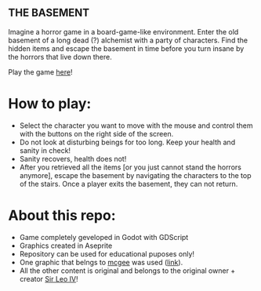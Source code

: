 ## THE BASEMENT

Imagine a horror game in a board-game-like environment. 
Enter the old basement of a long dead (?) alchemist with a party of characters. 
Find the hidden items and escape the basement in time before you turn insane by the horrors that live down there.

Play the game [here](https://sirleoiv.itch.io/the-basement)!

# How to play:
* Select the character you want to move with the mouse and control them with the buttons on the right side of the screen.
* Do not look at disturbing beings for too long. Keep your health and sanity in check!
* Sanity recovers, health does not!
* After you retrieved all the items [or you just cannot stand the horrors anymore],
  escape the basement by navigating the characters to the top of the stairs. Once a player exits the basement, they can not return.

# About this repo:
* Game completely geveloped in Godot with GDScript
* Graphics created in Aseprite
* Repository can be used for educational puposes only!
* One graphic that belngs to [mcgee](https://www.deviantart.com/someonecalledmgee) was used ([link](https://www.deviantart.com/someonecalledmgee/art/Pixel-Wooden-Floor-Texture-736852960)).
* All the other content is original and belongs to the original owner + creator [Sir Leo IV](https://github.com/SirLeoIV)!
